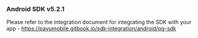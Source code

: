 
### Android SDK v5.2.1

Please refer to the integration document for integrating the SDK with your app - https://payumobile.gitbook.io/sdk-integration/android/pg-sdk
